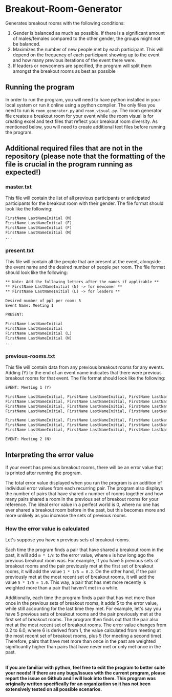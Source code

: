 # Breakout-Room-Generator

Generates breakout rooms with the following conditions:

1. Gender is balanced as much as possible. If there is a significant amount of males/females compared to the other gender, the groups might not be balanced.
2. Maximizes the number of new people met by each participant. This will depend on the frequency of each participant showing up to the event and how many previous iterations of the event there were.
3. If leaders or newcomers are specified, the program will split them amongst the breakout rooms as best as possible

## Running the program

In order to run the program, you will need to have python installed in your local system or run it online using a python compiler. The only files you need to run is `room_generator.py` and `room_visual.py`. The room generator file creates a breakout room for your event while the room visual is for creating excel and text files that reflect your breakout room diversity. As mentioned below, you will need to create additional text files before running the program.

## Additional required files that are not in the repository (please note that the formatting of the file is crucial in the program running as expected!)

### master.txt

This file will contain the list of all previous participants or anticipated participants for the breakout room with their gender. The file format should look like the following:

```txt
FirstName LastNameInitial (M)
FirstName LastNameInitial (F)
FirstName LastNameInitial (F)
FirstName LastNameInitial (M)
...
```

### present.txt

This file will contain all the people that are present at the event, alongside the event name and the desired number of people per room. The file format should look like the following:

```txt
** Note: Add the following letters after the names if applicable **
** FirstName LastNameInitial (N) -> for newcomer **
** FirstName LastNameInitial (L) -> for leaders **

Desired number of ppl per room: 5
Event Name: Meeting 1

PRESENT:

FirstName LastNameInitial
FirstName LastNameInitial
FirstName LastNameInitial (L)
FirstName LastNameInitial (N)
...
```

### previous-rooms.txt

This file will contain data from any previous breakout rooms for any events. Adding (Y) to the end of an event name indicates that there were previous breakout rooms for that event. The file format should look like the following:

```txt
EVENT: Meeting 1 (Y)

FirstName LastNameInitial, FirstName LastNameInitial, FirstName LastNameInitial
FirstName LastNameInitial, FirstName LastNameInitial, FirstName LastNameInitial
FirstName LastNameInitial, FirstName LastNameInitial, FirstName LastNameInitial
FirstName LastNameInitial, FirstName LastNameInitial, FirstName LastNameInitial

FirstName LastNameInitial, FirstName LastNameInitial, FirstName LastNameInitial
FirstName LastNameInitial, FirstName LastNameInitial, FirstName LastNameInitial
FirstName LastNameInitial, FirstName LastNameInitial, FirstName LastNameInitial

EVENT: Meeting 2 (N)
```

## Interpreting the error value

If your event has previous breakout rooms, there will be an error value that is printed after running the program.

The total error value displayed when you run the program is an addition of individual error values from each recurring pair. The program also displays the number of pairs that have shared `x` number of rooms together and how many pairs shared a room in the previous set of breakout rooms for your reference. The ideal error value in a perfect world is 0, where no one has ever shared a breakout room before in the past, but this becomes more and more unlikely as you increase the sets of previous rooms.

### How the error value is calculated

Let's suppose you have `n` previous sets of breakout rooms.

Each time the program finds a pair that have shared a breakout room in the past, it will add `m * 1/n` to the error value, where `m` is how long ago the previous breakout room was. For example, if you have 5 previous sets of breakout rooms and the pair previously met at the first set of breakout rooms, it will add the value `1 * 1/5 = 0.2`. On the other hand, if the pair previously met at the most recent set of breakout rooms, it will add the value `5 * 1/5 = 1.0`. This way, a pair that has met more recently is weighted more than a pair that haven't met in a while.

Additionally, each time the program finds a pair that has met more than once in the previous sets of breakout rooms, it adds 5 to the error value, while still accounting for the last time they met. For example, let's say you have 5 previous sets of breakout rooms and the pair previously met at the first set of breakout rooms. The program then finds out that the pair also met at the most recent set of breakout rooms. The error value changes from 0.2 to 6.0, where 6 is derived from 1, the value calculated from meeting at the most recent set of breakout rooms, plus 5 (for meeting a second time). Therefore, pairs that have met more than once in the past are weighted significantly higher than pairs that have never met or only met once in the past.

\
**If you are familiar with python, feel free to edit the program to better suite your needs! If there are any bugs/issues with the current program, please report the issue on Github and I will look into them. This program was originally written specifically for an organization so it has not been extensively tested on all possible scenarios.**
